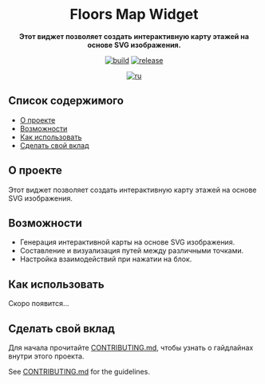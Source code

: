 <!-- markdownlint-disable MD041 MD033 -->

<br>

<div align="center">
    <h1 align="center">Floors Map Widget</h1>
    <p align="center">
        <strong>
        Этот виджет позволяет создать интерактивную карту этажей на основе SVG изображения.
        </strong>
    </p>

[![build](https://img.shields.io/github/actions/workflow/status/ADC-Studio/floors_map_widget/build.yml)](https://github.com/ADC-Studio/floors_map_widget/actions)
[![release](https://img.shields.io/pub/v/floors_map_widget)](https://github.com/hydralauncher/hydra/releases)

[![ru](https://img.shields.io/badge/lang-ru-yellow.svg)](README.ru.md)

</div>

## Список содержимого

- [О проекте](#о-проекте)
- [Возможности](#возможности)
- [Как использовать](#как-использовать)
- [Сделать свой вклад](#сделать-свой-вклад)

## О проекте

Этот виджет позволяет создать интерактивную карту этажей на основе SVG изображения.

## Возможности

- Генерация интерактивной карты на основе SVG изображения.
- Составление и визуализация путей между различными точками.
- Настройка взаимодействий при нажатии на блок.

## Как использовать

<!-- TODO: add code blocks with examples of usage -->
Скоро появится...

## Сделать свой вклад

Для начала прочитайте [CONTRIBUTING.md](CONTRIBUTING.md),
чтобы узнать о гайдлайнах внутри этого проекта.

See [CONTRIBUTING.md](CONTRIBUTING.md) for the guidelines.
